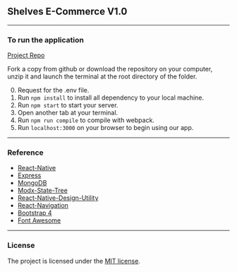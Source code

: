 ## Shelves E-Commerce V1.0

---

### To run the application

[Project Repo]()

Fork a copy from github or download the repository on your computer, unzip it and launch the terminal at the root directory of the folder.

0. Request for the .env file.
1. Run `npm install` to install all dependency to your local machine.
2. Run `npm start` to start your server.
3. Open another tab at your terminal.
4. Run `npm run compile` to compile with webpack.
5. Run `localhost:3000` on your browser to begin using our app.

---

### Reference

- [React-Native]()
- [Express](https://expressjs.com/)
- [MongoDB]()
- [Modx-State-Tree]()
- [React-Native-Design-Utility]()
- [React-Navigation](https://daneden.github.io/animate.css/)
- [Bootstrap 4](https://v4-alpha.getbootstrap.com/)
- [Font Awesome](http://fontawesome.io/)

---

### License

The project is licensed under the [MIT license](license.txt).
